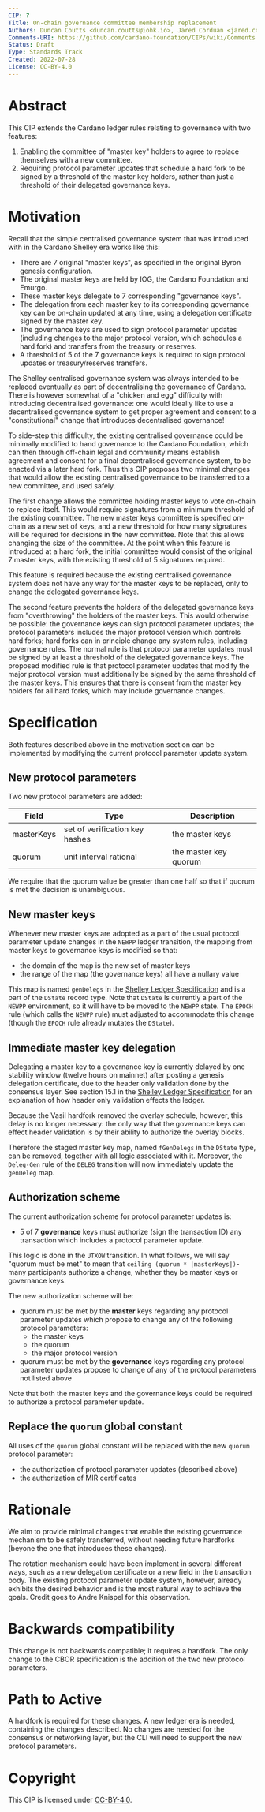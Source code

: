 ```yaml
---
CIP: ?
Title: On-chain governance committee membership replacement
Authors: Duncan Coutts <duncan.coutts@iohk.io>, Jared Corduan <jared.corduan@iohk.io>
Comments-URI: https://github.com/cardano-foundation/CIPs/wiki/Comments:CIP-TBD
Status: Draft
Type: Standards Track
Created: 2022-07-28
License: CC-BY-4.0
---
```


# Abstract

This CIP extends the Cardano ledger rules relating to governance with two
features:

1. Enabling the committee of "master key" holders to agree to replace themselves
   with a new committee.
2. Requiring protocol parameter updates that schedule a hard fork to be signed
   by a threshold of the master key holders, rather than just a threshold of
   their delegated governance keys.

# Motivation

Recall that the simple centralised governance system that was introduced with
in the Cardano Shelley era works like this:

* There are 7 original "master keys", as specified in the original Byron genesis configuration.
* The original master keys are held by IOG, the Cardano Foundation and Emurgo.
* These master keys delegate to 7 corresponding "governance keys".
* The delegation from each master key to its corresponding governance key can be
  on-chain updated at any time, using a delegation certificate signed by the
  master key.
* The governance keys are used to sign protocol parameter updates (including
  changes to the major protocol version, which schedules a hard fork) and
  transfers from the treasury or reserves.
* A threshold of 5 of the 7 governance keys is required to sign protocol updates
  or treasury/reserves transfers.

The Shelley centralised governance system was always intended to be replaced
eventually as part of decentralising the governance of Cardano. There is however
somewhat of a "chicken and egg" difficulty with introducing decentralised
governance: one would ideally like to use a decentralised governance system to
get proper agreement and consent to a "constitutional" change that introduces
decentralised governance!

To side-step this difficulty, the existing centralised governance could be
minimally modified to hand governance to the Cardano Foundation, which can then
through off-chain legal and community means establish agreement and consent for
a final decentralised governance system, to be enacted via a later hard fork.
Thus this CIP proposes two minimal changes that would allow the existing
centralised governance to be transferred to a new committee, and used safely.

The first change allows the committee holding master keys to vote on-chain to
replace itself. This would require signatures from a minimum threshold of the
existing committee. The new master keys committee is specified on-chain as a
new set of keys, and a new threshold for how many signatures will be required
for decisions in the new committee. Note that this allows changing the size of
the committee. At the point when this feature is introduced at a hard fork, the
initial committee would consist of the original 7 master keys, with the existing
threshold of 5 signatures required.

This feature is required because the existing centralised governance system does
not have any way for the master keys to be replaced, only to change the
delegated governance keys.

The second feature prevents the holders of the delegated governance keys from
"overthrowing" the holders of the master keys. This would otherwise be possible:
the governance keys can sign protocol parameter updates; the protocol parameters
includes the major protocol version which controls hard forks; hard forks can
in principle change any system rules, including governance rules. The normal
rule is that protocol parameter updates must be signed by at least a threshold
of the delegated governance keys. The proposed modified rule is that protocol
parameter updates that modify the major protocol version must additionally be
signed by the same threshold of the master keys. This ensures that there is
consent from the master key holders for all hard forks, which may include
governance changes.

# Specification

Both features described above in the motivation section can be implemented by
modifying the current protocol parameter update system.

## New protocol parameters

Two new protocol parameters are added:

| Field      | Type                           | Description           |
| -----      | ----                           | -----------           |
| masterKeys | set of verification key hashes | the master keys       |
| quorum     | unit interval rational         | the master key quorum |

We require that the quorum value be greater than one half so that if quorum is
met the decision is unambiguous.

## New master keys

Whenever new master keys are adopted as a part of the usual protocol parameter
update changes in the `NEWPP` ledger transition, the mapping from master keys to
governance keys is modified so that:

* the domain of the map is the new set of master keys
* the range of the map (the governance keys) all have a nullary value

This map is named `genDelegs` in the
[Shelley Ledger Specification](https://hydra.iohk.io/job/Cardano/cardano-ledger/shelleyLedgerSpec/latest/download-by-type/doc-pdf/ledger-spec)
and is a part of the `DState` record type.
Note that `DState` is currently a part of the `NEWPP` environment, so it will
have to be moved to the `NEWPP` state.
The `EPOCH` rule (which calls the `NEWPP` rule) must adjusted to accommodate
this change (though the `EPOCH` rule already mutates the `DState`).

## Immediate master key delegation

Delegating a master key to a governance key is currently delayed by one
stability window (twelve hours on mainnet) after posting a genesis delegation
certificate, due to the header only validation done by the consensus layer.
See section 15.1 in the
[Shelley Ledger Specification](https://hydra.iohk.io/job/Cardano/cardano-ledger/shelleyLedgerSpec/latest/download-by-type/doc-pdf/ledger-spec)
for an explanation of how header only validation effects the ledger.

Because the Vasil hardfork removed the overlay schedule, however,
this delay is no longer necessary: the only way that the governance keys can
effect header validation is by their ability to authorize the overlay blocks.

Therefore the staged master key map, named `fGenDelegs` in the `DState` type,
can be removed, together with all logic associated with it.
Moreover, the `Deleg-Gen` rule of the `DELEG` transition will now immediately
update the `genDeleg` map.

## Authorization scheme

The current authorization scheme for protocol parameter updates is:

* 5 of 7 **governance** keys must authorize
  (sign the transaction ID)
  any transaction which includes a protocol parameter update.

This logic is done in the `UTXOW` transition.
In what follows, we will say "quorum must be met" to mean that
`ceiling (quorum * |masterKeys|)`-many participants authorize a change,
whether they be master keys or governance keys.

The new authorization scheme will be:

* quorum must be met by the **master** keys regarding any protocol parameter
  updates which propose to change any of the following protocol parameters:
    - the master keys
    - the quorum
    - the major protocol version
* quorum must be met by the **governance** keys regarding any protocol parameter
  updates propose to change of any of the protocol parameters not listed above

Note that both the master keys and the governance keys could be required to
authorize a protocol parameter update.

## Replace the `quorum` global constant

All uses of the `quorum` global constant will be replaced with the new `quorum`
protocol parameter:
- the authorization of protocol parameter updates (described above)
- the authorization of MIR certificates

# Rationale

We aim to provide minimal changes that enable the existing governance mechanism
to be safely transferred, without needing future hardforks (beyone the one that
introduces these changes).

The rotation mechanism could have been implement in several different ways,
such as a new delegation certificate or a new field in the transaction body.
The existing protocol parameter update system, however, already exhibits the
desired behavior and is the most natural way to achieve the goals.
Credit goes to Andre Knispel for this observation.

# Backwards compatibility

This change is not backwards compatible; it requires a hardfork.
The only change to the CBOR specification is the addition
of the two new protocol parameters.

# Path to Active

A hardfork is required for these changes.
A new ledger era is needed, containing the changes described.
No changes are needed for the consensus or networking layer,
but the CLI will need to support the new protocol parameters.

# Copyright

This CIP is licensed under [CC-BY-4.0](https://creativecommons.org/licenses/by/4.0/legalcode).
